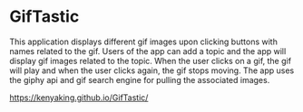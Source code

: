 # GifTastic
This application displays different gif images upon clicking buttons with names related to the gif. Users of the app can add a topic and the app will display gif images related to the topic. When the user clicks on a gif, the gif will play and when the user clicks again, the gif stops moving. The app uses the giphy api and gif search engine for pulling the associated images. 

https://kenyaking.github.io/GifTastic/
